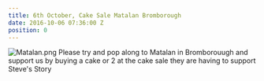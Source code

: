 ```yaml
---
title: 6th October, Cake Sale Matalan Bromborough
date: 2016-10-06 07:36:00 Z
position: 0
---
```


![Matalan.png](/uploads/Matalan.png)
Please try and pop along to Matalan in Bromborouugh and support us by buying a cake or 2 at the cake sale they are having to support Steve's Story
